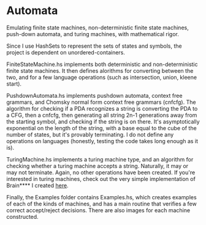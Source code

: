 # Automata
Emulating finite state machines, non-deterministic finite state machines, push-down automata, and 
turing machines, with mathematical rigor.

Since I use HashSets to represent the sets of states and symbols, the project is dependent on 
unordered-containers.

FiniteStateMachine.hs implements both deterministic and non-deterministic finite state machines. It 
then defines alorithms for converting between the two, and for a few language operations (such as 
intersection, union, kleene start).

PushdownAutomata.hs implements pushdown automata, context free grammars, and Chomsky normal form 
context free grammars (cnfcfg). The algorithm for checking if a PDA recognizes a string is converting 
the PDA to a CFG, then a cnfcfg, then generating all string 2n-1 generations away from the starting 
symbol, and checking if the string is on there. It's asymptotically exponential on 
the length of the string, with a base equal to the cube of the number of states, but it's provably 
terminating. I do not define any operations on languages (honestly, testing the 
code takes long enough as it is). 

TuringMachine.hs implements a turing machine type, and an algorithm for checking whether a turing 
machine accepts a string. Naturally, it may or may not terminate. Again, no other operations have been 
created. If you're interested in turing machines, check out the very simple implementation of 
Brain**** I created [here](https://github.com/Crazycolorz5/Brainhask).

Finally, the Examples folder contains Examples.hs, which creates examples of each of the kinds of 
machines, and has a main routine that verifies a few correct accept/reject decisions. There are also 
images for each machine constructed. 
